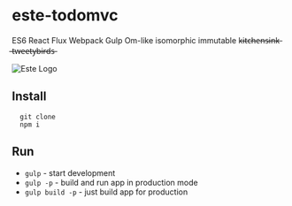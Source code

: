# este-todomvc
ES6 React Flux Webpack Gulp Om-like isomorphic immutable k̶i̶t̶c̶h̶e̶n̶s̶i̶n̶k̶ ̶t̶w̶e̶e̶t̶y̶b̶i̶r̶d̶s̶

![Este Logo](https://cloud.githubusercontent.com/assets/66249/5931133/9e973dfc-a699-11e4-83bc-7b5c6fb58bfd.jpeg)

## Install

```
  git clone
  npm i
```

## Run

- `gulp`              - start development
- `gulp -p`           - build and run app in production mode
- `gulp build -p`     - just build app for production
